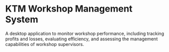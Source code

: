 # KTM Workshop Management System
A desktop application to monitor workshop performance, including tracking profits and losses, evaluating efficiency, and assessing the management capabilities of workshop supervisors.
